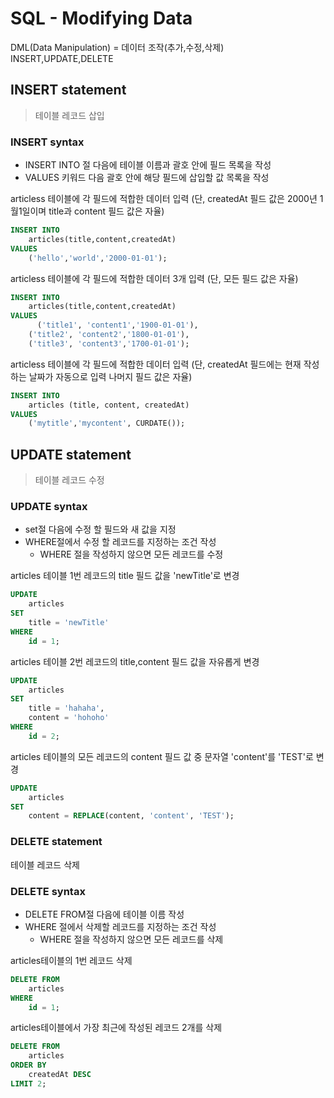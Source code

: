 # SQL - Modifying Data

DML(Data Manipulation) = 데이터 조작(추가,수정,삭제)
INSERT,UPDATE,DELETE

## **INSERT** statement
> 테이블 레코드 삽입

### INSERT syntax
* INSERT INTO 절 다음에 테이블 이름과 괄호 안에 필드 목록을 작성
* VALUES 키워드 다음 괄호 안에 해당 필드에 삽입할 값 목록을 작성

<!-- INSTER 문제1 -->

articless 테이블에 각 필드에 적합한 데이터 입력
(단, createdAt 필드 값은 2000년 1월1일이며 title과 content 필드 값은 자율)

```SQL
INSERT INTO 
	articles(title,content,createdAt)
VALUES
	('hello','world','2000-01-01');
```

<!-- INSTER 문제2 -->
articless 테이블에 각 필드에 적합한 데이터 3개 입력
(단, 모든 필드 값은 자율)
```SQL
INSERT INTO 
	articles(title,content,createdAt)
VALUES
	  ('title1', 'content1','1900-01-01'),
    ('title2', 'content2','1800-01-01'),
    ('title3', 'content3','1700-01-01');
```

<!-- INSTER 문제3 -->
articless 테이블에 각 필드에 적합한 데이터 입력
(단, createdAt 필드에는 현재 작성하는 날짜가 자동으로 입력 나머지 필드 값은 자율)

```SQL
INSERT INTO
	articles (title, content, createdAt)
VALUES
	('mytitle','mycontent', CURDATE());
```

## **UPDATE** statement
> 테이블 레코드 수정

### UPDATE syntax
* set절 다음에 수정 할 필드와 새 값을 지정
* WHERE절에서 수정 할 레코드를 지정하는 조건 작성
  * WHERE 절을 작성하지 않으면 모든 레코드를 수정

<!-- UPDATE 문제1 -->
articles 테이블 1번 레코드의 title 필드 값을 'newTitle'로 변경
```SQL
UPDATE
	articles
SET
	title = 'newTitle'
WHERE
	id = 1;
```
<!-- UPDATE 문제2 -->
articles 테이블 2번 레코드의 title,content 필드 값을 자유롭게 변경
```SQL
UPDATE
	articles
SET
	title = 'hahaha',
    content = 'hohoho'
WHERE
	id = 2;
```

<!-- UPDATE 문제3 -->
articles 테이블의 모든 레코드의 content 필드 값 중 문자열 'content'를 'TEST'로 변경
```SQL
UPDATE
	articles
SET
	content = REPLACE(content, 'content', 'TEST');
```
### **DELETE** statement
테이블 레코드 삭제

### DELETE syntax
* DELETE FROM절 다음에 테이블 이름 작성
* WHERE 절에서 삭제할 레코드를 지정하는 조건 작성
  * WHERE 절을 작성하지 않으면 모든 레코드를 삭제

<!-- DELETE 문제1 -->
articles테이블의 1번 레코드 삭제
```SQL
DELETE FROM 
	articles
WHERE
	id = 1;
```

<!-- DELETE 문제2 -->
articles테이블에서 가장 최근에 작성된 레코드 2개를 삭제
```SQL
DELETE FROM 
	articles
ORDER BY
	createdAt DESC
LIMIT 2;
```